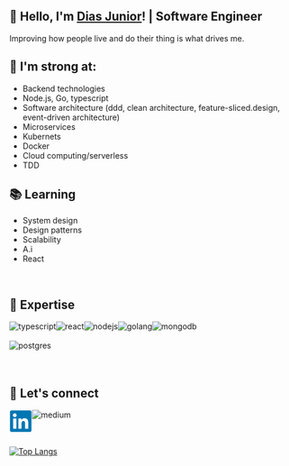 ## 👋 Hello, I'm [Dias Junior](https://twitter.com/diasjuniorr)! | Software Engineer 
Improving how people live and do their thing is what drives me.

## 💪 I'm strong at:
- Backend technologies
- Node.js, Go, typescript 
- Software architecture (ddd, clean architecture, feature-sliced.design, event-driven architecture)
- Microservices
- Kubernets
- Docker
- Cloud computing/serverless
- TDD 

## 📚 Learning
- System design 
- Design patterns
- Scalability
- A.i
- React

<br>

## 🧠 Expertise
<img align="left" alt="typescript" src="https://img.shields.io/badge/TypeScript-007ACC?style=for-the-badge&logo=typescript&logoColor=white" />
<img align="left" alt="react" src="https://img.shields.io/badge/react%20-%2320232a.svg?&style=for-the-badge&logo=react&logoColor=%2361DAFB" />
<img align="left" alt="nodejs" src="https://img.shields.io/badge/node.js%20-%2343853D.svg?&style=for-the-badge&logo=node.js&logoColor=white" />
<img align="left" alt="golang" src="https://img.shields.io/badge/Go-00ADD8?style=for-the-badge&logo=go&logoColor=white" />
<img align="left" alt="mongodb" src="https://img.shields.io/badge/MongoDB-4EA94B?style=for-the-badge&logo=mongodb&logoColor=white" />
<br>
<br>

<img align="left" alt="postgres" src="https://img.shields.io/badge/postgres-%23316192.svg?&style=for-the-badge&logo=postgresql&logoColor=white" />
<br>
<br>
<br>

## 🤝 Let's connect
[<img align="left" alt="linked-in" src="https://raw.githubusercontent.com/devicons/devicon/master/icons/linkedin/linkedin-original.svg" width="40"/>](https://www.linkedin.com/in/diasjuniorr/)
[<img align="left" alt="medium" src="https://logowik.com/content/uploads/images/medium4864.jpg" width="90"/>](https://diasjunior.medium.com/)
<br>
<br>
<br>

[![Top Langs](https://github-readme-stats.vercel.app/api/top-langs/?username=diasjuniorr&layout=compact)](https://github.com/anuraghazra/github-readme-stats)


